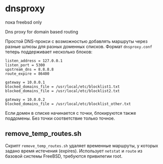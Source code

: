 # dnsproxy

пока freebsd only

Dns proxy for domain based routing

Простой DNS-прокси с возможностью добавлять маршруты через разные шлюзы для
разных доменных списков. Формат `dnsproxy.conf` теперь поддерживает несколько
блоков:

```
listen_address = 127.0.0.1
listen_port = 5300
upstream_dns = 8.8.8.8
route_expire = 86400

gateway = 10.0.0.1
blocked_domains_file = /usr/local/etc/blocklist1.txt
blocked_domains_file = /usr/local/etc/blocklist2.txt

gateway = 10.0.0.2
blocked_domains_file = /usr/local/etc/blocklist_other.txt
```

Если домен в списке начинается с точки, блокируются также поддомены. Без точки
соответствие только точное.

## remove_temp_routes.sh

Скрипт `remove_temp_routes.sh` удаляет временные маршруты, у которых задано
время истечения (expires). Использует `netstat` и `route` из базовой системы
FreeBSD, требуются привилегии root.

